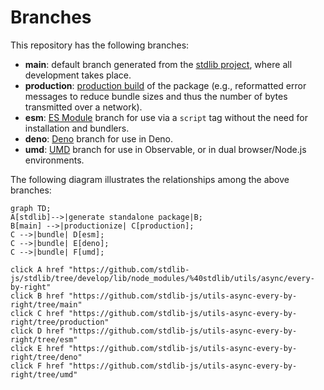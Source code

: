<!--

@license Apache-2.0

Copyright (c) 2022 The Stdlib Authors.

Licensed under the Apache License, Version 2.0 (the "License");
you may not use this file except in compliance with the License.
You may obtain a copy of the License at

    http://www.apache.org/licenses/LICENSE-2.0

Unless required by applicable law or agreed to in writing, software
distributed under the License is distributed on an "AS IS" BASIS,
WITHOUT WARRANTIES OR CONDITIONS OF ANY KIND, either express or implied.
See the License for the specific language governing permissions and
limitations under the License.

-->

# Branches

This repository has the following branches:

-   **main**: default branch generated from the [stdlib project][stdlib-url], where all development takes place.
-   **production**: [production build][production-url] of the package (e.g., reformatted error messages to reduce bundle sizes and thus the number of bytes transmitted over a network).
-   **esm**: [ES Module][esm-url] branch for use via a `script` tag without the need for installation and bundlers.
-   **deno**: [Deno][deno-url] branch for use in Deno.
-   **umd**: [UMD][umd-url] branch for use in Observable, or in dual browser/Node.js environments.

The following diagram illustrates the relationships among the above branches:

```mermaid
graph TD;
A[stdlib]-->|generate standalone package|B;
B[main] -->|productionize| C[production];
C -->|bundle| D[esm];
C -->|bundle| E[deno];
C -->|bundle| F[umd];

click A href "https://github.com/stdlib-js/stdlib/tree/develop/lib/node_modules/%40stdlib/utils/async/every-by-right"
click B href "https://github.com/stdlib-js/utils-async-every-by-right/tree/main"
click C href "https://github.com/stdlib-js/utils-async-every-by-right/tree/production"
click D href "https://github.com/stdlib-js/utils-async-every-by-right/tree/esm"
click E href "https://github.com/stdlib-js/utils-async-every-by-right/tree/deno"
click F href "https://github.com/stdlib-js/utils-async-every-by-right/tree/umd"
```

[stdlib-url]: https://github.com/stdlib-js/stdlib/tree/develop/lib/node_modules/%40stdlib/utils/async/every-by-right
[production-url]: https://github.com/stdlib-js/utils-async-every-by-right/tree/production
[deno-url]: https://github.com/stdlib-js/utils-async-every-by-right/tree/deno
[umd-url]: https://github.com/stdlib-js/utils-async-every-by-right/tree/umd
[esm-url]: https://github.com/stdlib-js/utils-async-every-by-right/tree/esm
